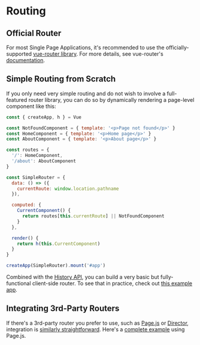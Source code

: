 # Routing

## Official Router

For most Single Page Applications, it's recommended to use the officially-supported [vue-router library](https://github.com/vuejs/vue-router). For more details, see vue-router's [documentation](https://next.router.vuejs.org/).

## Simple Routing from Scratch

If you only need very simple routing and do not wish to involve a full-featured router library, you can do so by dynamically rendering a page-level component like this:

```js
const { createApp, h } = Vue

const NotFoundComponent = { template: '<p>Page not found</p>' }
const HomeComponent = { template: '<p>Home page</p>' }
const AboutComponent = { template: '<p>About page</p>' }

const routes = {
  '/': HomeComponent,
  '/about': AboutComponent
}

const SimpleRouter = {
  data: () => ({
    currentRoute: window.location.pathname
  }),

  computed: {
    CurrentComponent() {
      return routes[this.currentRoute] || NotFoundComponent
    }
  },

  render() {
    return h(this.CurrentComponent)
  }
}

createApp(SimpleRouter).mount('#app')
```

Combined with the [History API](https://developer.mozilla.org/en-US/docs/Web/API/History_API/Working_with_the_History_API), you can build a very basic but fully-functional client-side router. To see that in practice, check out [this example app](https://github.com/phanan/vue-3.0-simple-routing-example).

## Integrating 3rd-Party Routers

If there's a 3rd-party router you prefer to use, such as [Page.js](https://github.com/visionmedia/page.js) or [Director](https://github.com/flatiron/director), integration is [similarly straightforward](https://github.com/phanan/vue-3.0-simple-routing-example/compare/master...pagejs). Here's a [complete example](https://github.com/phanan/vue-3.0-simple-routing-example/tree/pagejs) using Page.js.
